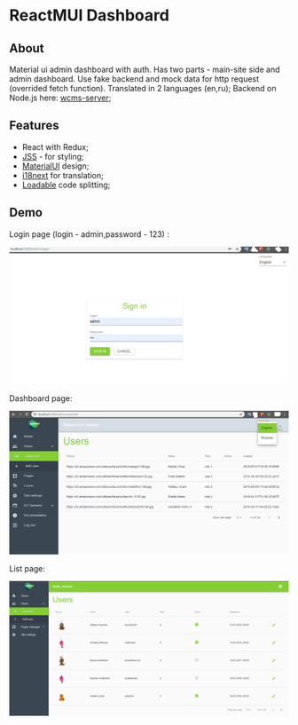 # ReactMUI Dashboard

## About
Material ui admin dashboard with auth. Has two parts - main-site side and admin dashboard.
Use fake backend and mock data for http request (overrided fetch function).
Translated in 2 languages (en,ru);
Backend on Node.js here: [wcms-server](https://github.com/antonBogomil/wcms-server);
## Features
* React with Redux; 
* [JSS](https://cssinjs.org/?v=v10.0.0-alpha.22) - for styling;
* [ MaterialUI](https://material-ui.com/) design;
* [i18next](www.i18next.com) for translation;
* [Loadable](https://github.com/smooth-code/loadable-components) code splitting;

## Demo

Login page (login - admin,password - 123) :

![muiAdmin-login](https://github.com/antonBogomil/admin-mui/blob/screens/screens/screen-login.png)

Dashboard page:

![muiAdmin](https://github.com/antonBogomil/admin-mui/blob/master/screens/screen-dashboard.png)

List page: 

![muiList](https://github.com/antonBogomil/admin-mui/blob/master/screens/muiList.png)

